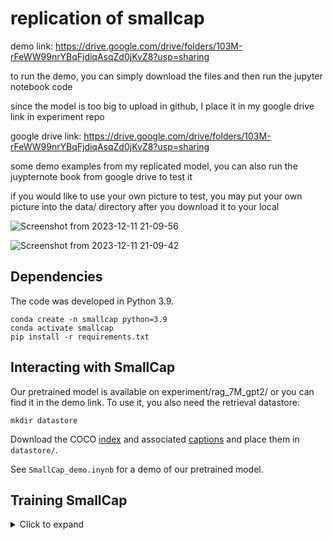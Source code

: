 # replication of smallcap

demo link: https://drive.google.com/drive/folders/103M-rFeWW99nrYBqFjdiqAsqZd0jKvZ8?usp=sharing

to run the demo, you can simply download the files and then run the jupyter notebook code

since the model is too big to upload in github, I place it in my google drive link in experiment repo

google drive link: https://drive.google.com/drive/folders/103M-rFeWW99nrYBqFjdiqAsqZd0jKvZ8?usp=sharing

some demo examples from my replicated model, you can also run the juypternote book from google drive to test it

if you would like to use your own picture to test, you may put your own picture into the data/ directory after you download it to your local


![Screenshot from 2023-12-11 21-09-56](https://github.com/WeipengHu111/replication_of_smallcap/assets/70785418/7c3c75bd-b1ec-43b5-a374-f3588b768ff6)

![Screenshot from 2023-12-11 21-09-42](https://github.com/WeipengHu111/replication_of_smallcap/assets/70785418/7db4facd-350c-4844-ac9f-184dfd41c3b9)


## Dependencies

The code was developed in Python 3.9.

```
conda create -n smallcap python=3.9
conda activate smallcap
pip install -r requirements.txt
```
## Interacting with SmallCap

Our pretrained model is available on experiment/rag_7M_gpt2/ or you can find it in the demo link. 
To use it, you also need the retrieval datastore:

```
mkdir datastore
```

Download the COCO [index](https://drive.google.com/file/d/1ZP5I-xbjaNU7cU48C_ctHd95SaA0jBHe/view?usp=sharing) and associated [captions](https://drive.google.com/file/d/1BT0Qc6g40fvtnJ_yY0aipfCuCMgu5qaR/view?usp=sharing) and place them in `datastore/`.

See `SmallCap_demo.inynb` for a demo of our pretrained model.

## Training SmallCap

<details>
<summary>Click to expand</summary>

### Data

Download the COCO Karpathy splits file `dataset_coco.json` from [here](https://www.kaggle.com/datasets/shtvkumar/karpathy-splits) and place it in `data/`.

Download all COCO images (train, val and test, 2017 version) from [here](https://cocodataset.org/#download) and place them in `data/images`. The expected naming format is twelve digits followed by a `.jpg` extension, e.g. `data/images/000000000001.jpg` for image with COCO id `1`.

### Preprocessing

At the moment CLIP models based on ResNet are not available through HuggingFace so it is necessary to also install the original CLIP implementation from [here](https://github.com/openai/CLIP):

```
pip install git+https://github.com/openai/CLIP.git
```

Extract train and val features: 

```
mkdir features
python src/extract_features.py
```

Retrieve captions

```python src/retrieve_captions.py```

### Model training

```python train.py```

Models are saved under name <rag/norag>_<num params>M, e.g. `rag_7M` for a model trained with retrieval augmentation and 7M trainable parameters.







